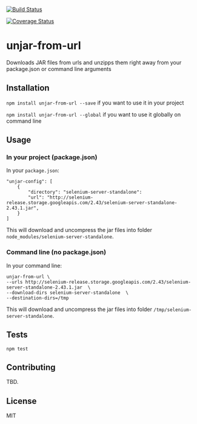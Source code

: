 [![Build Status](https://travis-ci.org/emreavsar/unjar-from-url.svg?branch=master)](https://travis-ci.org/emreavsar/unjar-from-url)

[![Coverage Status](https://coveralls.io/repos/github/emreavsar/unjar-from-url/badge.svg?branch=master)](https://coveralls.io/github/emreavsar/unjar-from-url?branch=master)

# unjar-from-url
Downloads JAR files from urls and unzipps them right away from your package.json or command line arguments

## Installation

`npm install unjar-from-url --save` if you want to use it in your project

`npm install unjar-from-url --global` if you want to use it globally on command line

## Usage

### In your project (package.json)
In your `package.json`:
```
"unjar-config": [
    {
        "directory": "selenium-server-standalone":
        "url": "http://selenium-release.storage.googleapis.com/2.43/selenium-server-standalone-2.43.1.jar",
    }
]
```
This will download and uncompress the jar files into folder `node_modules/selenium-server-standalone`.

### Command line (no package.json)
In your command line:

```
unjar-from-url \
--urls http://selenium-release.storage.googleapis.com/2.43/selenium-server-standalone-2.43.1.jar  \
--download-dirs selenium-server-standalone  \
--destination-dirs=/tmp
```

This will download and uncompress the jar files into folder `/tmp/selenium-server-standalone`.

## Tests

`npm test`

## Contributing

TBD.

## License

MIT